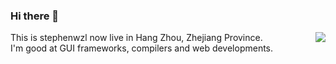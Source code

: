 ### Hi there 👋
<img align="right" src="https://github-readme-stats.vercel.app/api?username=stephenwzl&show_icons=true&icon_color=0366d6&text_color=24292e&bg_color=ffffff&hide_title=true" />


This is stephenwzl now live in Hang Zhou, Zhejiang Province.  
I'm good at GUI frameworks, compilers and web developments.



<!--
**stephenwzl/stephenwzl** is a ✨ _special_ ✨ repository because its `README.md` (this file) appears on your GitHub profile.

Here are some ideas to get you started:

- 🔭 I’m currently working on ...
- 🌱 I’m currently learning ...
- 👯 I’m looking to collaborate on ...
- 🤔 I’m looking for help with ...
- 💬 Ask me about ...
- 📫 How to reach me: ...
- 😄 Pronouns: ...
- ⚡ Fun fact: ...
-->
